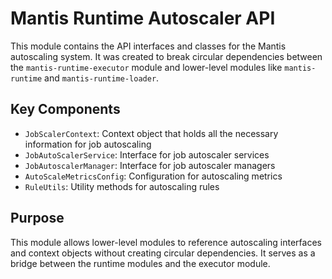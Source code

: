 # Mantis Runtime Autoscaler API

This module contains the API interfaces and classes for the Mantis autoscaling system. It was created to break circular dependencies between the `mantis-runtime-executor` module and lower-level modules like `mantis-runtime` and `mantis-runtime-loader`.

## Key Components

- `JobScalerContext`: Context object that holds all the necessary information for job autoscaling
- `JobAutoScalerService`: Interface for job autoscaler services
- `JobAutoscalerManager`: Interface for job autoscaler managers
- `AutoScaleMetricsConfig`: Configuration for autoscaling metrics
- `RuleUtils`: Utility methods for autoscaling rules

## Purpose

This module allows lower-level modules to reference autoscaling interfaces and context objects without creating circular dependencies. It serves as a bridge between the runtime modules and the executor module.

